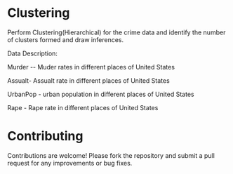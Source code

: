 # Clustering
Perform Clustering(Hierarchical) for the crime data and identify the number of clusters formed and draw inferences.


Data Description:

Murder -- Muder rates in different places of United States

Assualt- Assualt rate in different places of United States

UrbanPop - urban population in different places of United States

Rape - Rape rate in different places of United States


# Contributing
Contributions are welcome! Please fork the repository and submit a pull request for any improvements or bug fixes.
